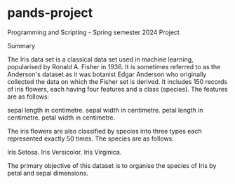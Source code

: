 # pands-project
Programming and Scripting - Spring semester 2024 Project

Summary

The Iris data set is a classical data set used in machine learning, popularised by Ronald A. Fisher in 1936. It is sometimes referred to as the Anderson's dataset as it was botanist Edgar Anderson who originally collected the data on which the Fisher set is derived.
It includes 150 records of iris flowers, each having four features and a class (species). The features are as follows:

sepal length in centimetre.
sepal width in centimetre.
petal length in centimetre.
petal width in centimetre.

The iris flowers are also classified by species into three types each represented exactly 50 times. The species are as follows:

Iris Setosa.
Iris Versicolor.
Iris Virginica.

The primary objective of this dataset is to organise the species of Iris by petal and sepal dimensions.

